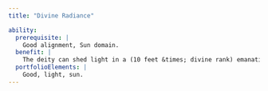 ```yaml
---
title: "Divine Radiance"

ability:
  prerequisite: |
    Good alignment, Sun domain.
  benefit: |
    The deity can shed light in a (10 feet &times; divine rank) emanation from its body. This light counters and dispels all darkness effects (unless created by a deity of higher rank) and causes pain and damage to undead creatures, who take 2d8 points of damage per round with no save. As a full attack action, the deity can generate up to three rays of scorching light that can strike targets up to a number of miles away equal to the deity's divine rank. Each ray deals 1d6 points of damage per 2 divine ranks. Undead take 1d12 points of damage per 2 divine ranks.
  portfolioElements: |
    Good, light, sun.
---
```

